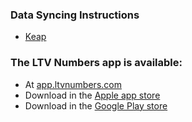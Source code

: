 ### Data Syncing Instructions
- [Keap](https://b-houser.github.io/LTV-Numbers-Docs/keap)


### The LTV Numbers app is available: 
- At [app.ltvnumbers.com](app.ltvnumbers.com)
- Download in the [Apple app store](https://apps.apple.com/us/app/ltv-numbers/id1612543287?platform=iphone)
- Download in the [Google Play store](https://play.google.com/store/apps/details?id=com.ltvnumbers.app&hl=en_US&gl=US)
